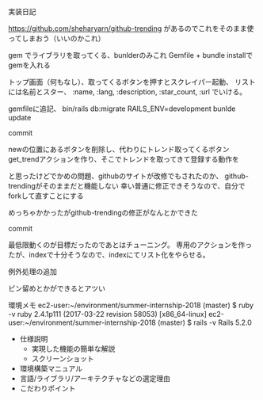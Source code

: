実装日記

https://github.com/sheharyarn/github-trending
があるのでこれをそのまま使ってしまおう（いいのかこれ）

gem でライブラリを取ってくる、bunlderのみこれ
Gemfile + bundle installでgemを入れる


トップ画面（何もなし）、取ってくるボタンを押すとスクレイパー起動、
リストには名前とスター、
:name, :lang, :description, :star_count, :url
でいける。

gemfileに追記、
bin/rails db:migrate RAILS_ENV=development
bunlde update

commit

newの位置にあるボタンを削除し、代わりにトレンド取ってくるボタン
get_trendアクションを作り、そこでトレンドを取ってきて登録する動作を

と思ったけどでかめの問題、githubのサイトが改修でもされたのか、
github-trendingがそのままだと機能しない
幸い普通に修正できそうなので、自分でforkして直すことにする

めっちゃかかったがgithub-trendingの修正がなんとかできた

commit

最低限動くのが目標だったのであとはチューニング。
専用のアクションを作ったが、indexで十分そうなので、indexにてリスト化をやらせる。



例外処理の追加

ピン留めとかができるとアツい



環境メモ
ec2-user:~/environment/summer-internship-2018 (master) $ ruby -v
ruby 2.4.1p111 (2017-03-22 revision 58053) [x86_64-linux]
ec2-user:~/environment/summer-internship-2018 (master) $ rails -v
Rails 5.2.0


- 仕様説明
    - 実現した機能の簡単な解説
    - スクリーンショット
- 環境構築マニュアル
- 言語/ライブラリ/アーキテクチャなどの選定理由
- こだわりポイント